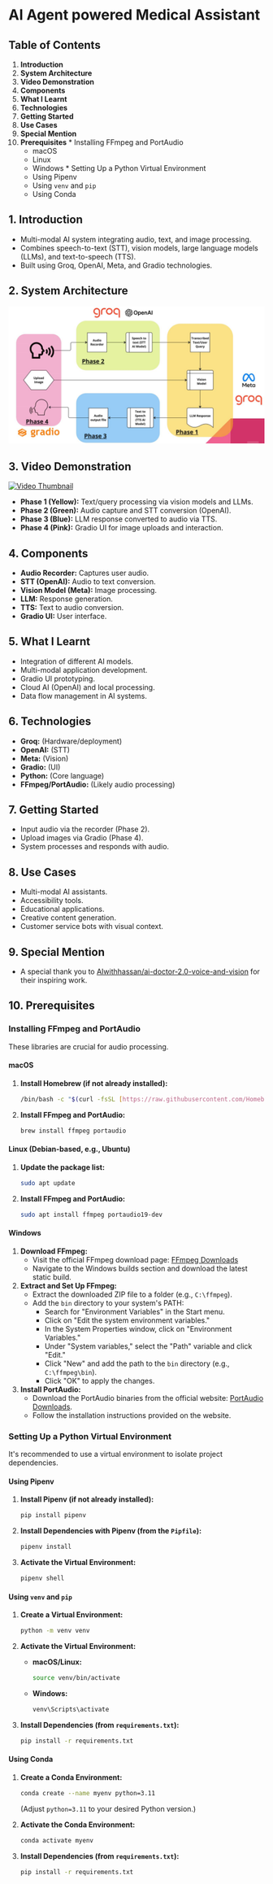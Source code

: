 # AI Agent powered Medical Assistant

## Table of Contents

1.  **Introduction**
2.  **System Architecture**
3.  **Video Demonstration**
4.  **Components**
5.  **What I Learnt**
6.  **Technologies**
7.  **Getting Started**
8.  **Use Cases**
9.  **Special Mention**
10.  **Prerequisites**
    * Installing FFmpeg and PortAudio
        * macOS
        * Linux
        * Windows
    * Setting Up a Python Virtual Environment
        * Using Pipenv
        * Using `venv` and `pip`
        * Using Conda

## 1. Introduction

* Multi-modal AI system integrating audio, text, and image processing.
* Combines speech-to-text (STT), vision models, large language models (LLMs), and text-to-speech (TTS).
* Built using Groq, OpenAI, Meta, and Gradio technologies.

## 2. System Architecture

![process_flow](flowchart.JPG)


## 3. Video Demonstration

[![Video Thumbnail](link_to_your_video_thumbnail.jpg)](https://github.com/TylerDurden786/ai_medical_assistant/blob/main/DEMO.mp4)

* **Phase 1 (Yellow):** Text/query processing via vision models and LLMs.
* **Phase 2 (Green):** Audio capture and STT conversion (OpenAI).
* **Phase 3 (Blue):** LLM response converted to audio via TTS.
* **Phase 4 (Pink):** Gradio UI for image uploads and interaction.

## 4. Components

* **Audio Recorder:** Captures user audio.
* **STT (OpenAI):** Audio to text conversion.
* **Vision Model (Meta):** Image processing.
* **LLM:** Response generation.
* **TTS:** Text to audio conversion.
* **Gradio UI:** User interface.

## 5. What I Learnt

* Integration of different AI models.
* Multi-modal application development.
* Gradio UI prototyping.
* Cloud AI (OpenAI) and local processing.
* Data flow management in AI systems.

## 6. Technologies

* **Groq:** (Hardware/deployment)
* **OpenAI:** (STT)
* **Meta:** (Vision)
* **Gradio:** (UI)
* **Python:** (Core language)
* **FFmpeg/PortAudio:** (Likely audio processing)

## 7. Getting Started

* Input audio via the recorder (Phase 2).
* Upload images via Gradio (Phase 4).
* System processes and responds with audio.

## 8. Use Cases

* Multi-modal AI assistants.
* Accessibility tools.
* Educational applications.
* Creative content generation.
* Customer service bots with visual context.

## 9. Special Mention

* A special thank you to [AIwithhassan/ai-doctor-2.0-voice-and-vision](https://github.com/AIwithhassan/ai-doctor-2.0-voice-and-vision) for their inspiring work.

## 10. Prerequisites

### Installing FFmpeg and PortAudio

These libraries are crucial for audio processing.

#### macOS

1.  **Install Homebrew (if not already installed):**

    ```bash
    /bin/bash -c "$(curl -fsSL [https://raw.githubusercontent.com/Homebrew/install/HEAD/install.sh](https://raw.githubusercontent.com/Homebrew/install/HEAD/install.sh))"
    ```

2.  **Install FFmpeg and PortAudio:**

    ```bash
    brew install ffmpeg portaudio
    ```

#### Linux (Debian-based, e.g., Ubuntu)

1.  **Update the package list:**

    ```bash
    sudo apt update
    ```

2.  **Install FFmpeg and PortAudio:**

    ```bash
    sudo apt install ffmpeg portaudio19-dev
    ```

#### Windows

1.  **Download FFmpeg:**
    * Visit the official FFmpeg download page: [FFmpeg Downloads](https://ffmpeg.org/download.html)
    * Navigate to the Windows builds section and download the latest static build.
2.  **Extract and Set Up FFmpeg:**
    * Extract the downloaded ZIP file to a folder (e.g., `C:\ffmpeg`).
    * Add the `bin` directory to your system's PATH:
        * Search for "Environment Variables" in the Start menu.
        * Click on "Edit the system environment variables."
        * In the System Properties window, click on "Environment Variables."
        * Under "System variables," select the "Path" variable and click "Edit."
        * Click "New" and add the path to the `bin` directory (e.g., `C:\ffmpeg\bin`).
        * Click "OK" to apply the changes.
3.  **Install PortAudio:**
    * Download the PortAudio binaries from the official website: [PortAudio Downloads](http://www.portaudio.com/download.html).
    * Follow the installation instructions provided on the website.

### Setting Up a Python Virtual Environment

It's recommended to use a virtual environment to isolate project dependencies.

#### Using Pipenv

1.  **Install Pipenv (if not already installed):**

    ```bash
    pip install pipenv
    ```

2.  **Install Dependencies with Pipenv (from the `Pipfile`):**

    ```bash
    pipenv install
    ```

3.  **Activate the Virtual Environment:**

    ```bash
    pipenv shell
    ```

#### Using `venv` and `pip`

1.  **Create a Virtual Environment:**

    ```bash
    python -m venv venv
    ```

2.  **Activate the Virtual Environment:**

    * **macOS/Linux:**

        ```bash
        source venv/bin/activate
        ```

    * **Windows:**

        ```bash
        venv\Scripts\activate
        ```

3.  **Install Dependencies (from `requirements.txt`):**

    ```bash
    pip install -r requirements.txt
    ```

#### Using Conda

1.  **Create a Conda Environment:**

    ```bash
    conda create --name myenv python=3.11
    ```

    (Adjust `python=3.11` to your desired Python version.)

2.  **Activate the Conda Environment:**

    ```bash
    conda activate myenv
    ```

3.  **Install Dependencies (from `requirements.txt`):**

    ```bash
    pip install -r requirements.txt
